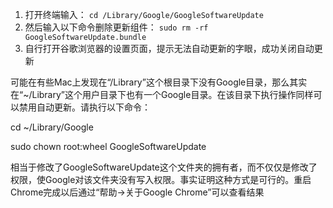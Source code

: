 1. 打开终端输入：
   `cd /Library/Google/GoogleSoftwareUpdate`
2. 然后输入以下命令删除更新组件：
   `sudo rm -rf GoogleSoftwareUpdate.bundle`
3. 自行打开谷歌浏览器的设置页面，提示无法自动更新的字眼，成功关闭自动更新



可能在有些Mac上发现在“/Library”这个根目录下没有Google目录，那么其实在“~/Library”这个用户目录下也有一个Google目录。在该目录下执行操作同样可以禁用自动更新。请执行以下命令：

cd ~/Library/Google 

sudo chown root:wheel GoogleSoftwareUpdate

相当于修改了GoogleSoftwareUpdate这个文件夹的拥有者，而不仅仅是修改了权限，使Google对该文件夹没有写入权限。事实证明这种方式是可行的。重启Chrome完成以后通过“帮助->关于Google Chrome”可以查看结果